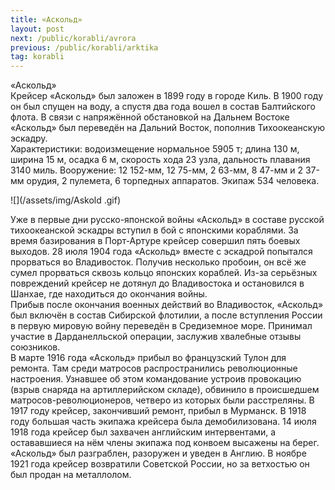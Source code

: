 ```yaml
---
title: «Аскольд»
layout: post
next: /public/korabli/avrora
previous: /public/korabli/arktika
tag: korabli
---
```


«Аскольд»  
Крейсер «Аскольд» был заложен в 1899 году в городе Киль. В 1900 году он был спущен на воду, а спустя два года вошел в состав Балтийского флота. В связи с напряжённой обстановкой на Дальнем Востоке «Аскольд» был переведён на Дальний Восток, пополнив Тихоокеанскую эскадру.   
Характеристики: водоизмещение нормальное 5905 т; длина 130 м, ширина 15 м, осадка 6 м, скорость хода 23 узла, дальность плавания 3140 миль. Вооружение: 12 152-мм, 12 75-мм, 2 63-мм, 8 47-мм и 2 37-мм орудия, 2 пулемета, 6 торпедных аппаратов. Экипаж 534 человека.   
  

![](/assets/img/Askold .gif)  

  
Уже в первые дни русско-японской войны «Аскольд» в составе русской тихоокеанской эскадры вступил в бой с японскими кораблями. За время базирования в Порт-Артуре крейсер совершил пять боевых выходов. 28 июля 1904 года «Аскольд» вместе с эскадрой попытался прорваться во Владивосток. Получив несколько пробоин, он всё же сумел прорваться сквозь кольцо японских кораблей. Из-за серьёзных повреждений крейсер не дотянул до Владивостока и остановился в Шанхае, где находиться до окончания войны.   
Прибыв после окончания военных действий во Владивосток, «Аскольд» был включён в состав Сибирской флотилии, а после вступления России в первую мировую войну переведён в Средиземное море. Принимал участие в Дарданелльской операции, заслужив хвалебные отзывы союзников.  
В марте 1916 года «Аскольд» прибыл во французский Тулон для ремонта. Там среди матросов распространились революционные настроения. Узнавшее об этом командование устроив провокацию (взрыв снаряда на артиллерийском складе), обвинило в происшедшем матросов-революционеров, четверо из которых были расстреляны. В 1917 году крейсер, закончивший ремонт, прибыл в Мурманск. В 1918 году большая часть экипажа крейсера была демобилизована. 14 июля 1918 года крейсер был захвачен английским интервентами, а остававшиеся на нём члены экипажа под конвоем высажены на берег. «Аскольд» был разграблен, разоружен и уведен в Англию. В ноябре 1921 года крейсер возвратили Советской России, но за ветхостью он был продан на металлолом.  
 
